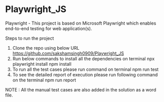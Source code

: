 # Playwright_JS

Playwright - This project is based on Microsoft Playwright which enables end-to-end testing for web application(s).

Steps to run the project
1. Clone the repo using below URL
   https://github.com/sakshamsingh0909/Playwright_JS
2. Run below commands to install all the dependencies on terminal
    npx playwright install
    npm install
4. To run all the test cases please run command on terminal
   npm run test
5. To see the detailed report of execution please run following command on the terminal
   npm run report

NOTE : All the manual test cases are also added in the solution as a word file.
